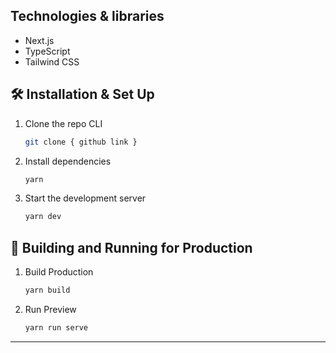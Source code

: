 ## Technologies & libraries

- Next.js
- TypeScript
- Tailwind CSS

## 🛠 Installation & Set Up

1. Clone the repo CLI

   ```sh
   git clone { github link }
   ```

2. Install dependencies

   ```sh
   yarn
   ```
3. Start the development server

   ```sh
   yarn dev
   ```

## 🚀 Building and Running for Production

1. Build Production

   ```sh
   yarn build
   ```

1. Run Preview

   ```sh
   yarn run serve
   ```
---

